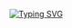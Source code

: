 <a href="https://git.io/typing-svg"><img src="https://readme-typing-svg.herokuapp.com?font=Fira+Code&duration=3500&width=435&lines=Hi%2C+I'm+Vedant!;Let's+connect." alt="Typing SVG" /></a>
